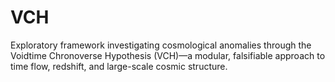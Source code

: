 # VCH
Exploratory framework investigating cosmological anomalies through the Voidtime Chronoverse Hypothesis (VCH)—a modular, falsifiable approach to time flow, redshift, and large-scale cosmic structure.
